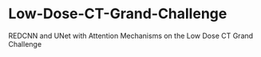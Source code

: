 # Low-Dose-CT-Grand-Challenge
REDCNN and UNet with Attention Mechanisms on the Low Dose CT Grand Challenge
